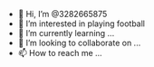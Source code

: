 - 👋 Hi, I’m @3282665875
- 👀 I’m interested in playing football
- 🌱 I’m currently learning ...
- 💞️ I’m looking to collaborate on ...
- 📫 How to reach me ...

<!---
3282665875/3282665875 is a ✨ special ✨ repository because its `README.md` (this file) appears on your GitHub profile.
You can click the Preview link to take a look at your changes.
--->
